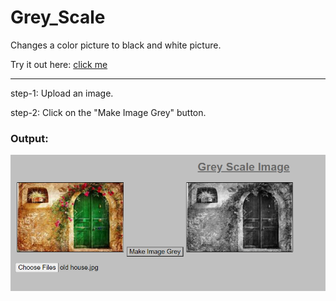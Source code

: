 # Grey_Scale

Changes a color picture to black and white picture.

Try it out here: [click me](https://codepen.io/harshasri_7/full/dyWWWmL)

---------------
step-1: Upload an image.

step-2: Click on the "Make Image Grey" button.

### Output:
![alt text](https://github.com/HarshaSri-Sameera/Grey_Scale/blob/main/sample_image.png "sample output")
